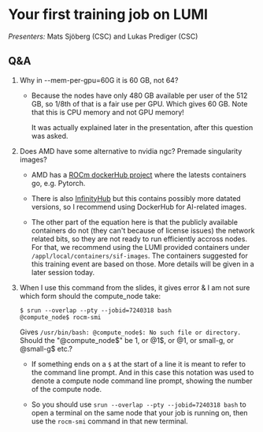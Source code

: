 # Your first training job on LUMI

*Presenters:* Mats Sjöberg (CSC) and Lukas Prediger (CSC)

## Q&A

1.  Why in --mem-per-gpu=60G it is 60 GB, not 64?

    -   Because the nodes have only 480 GB available per user of the 512 GB, so 1/8th of that is a fair use per GPU. Which gives 60 GB. Note that this is CPU memory and not GPU memory!

        It was actually explained later in the presentation, after this question was asked. 
   

2.  Does AMD have some alternative to nvidia ngc? Premade singularity images?

    -   AMD has a [ROCm dockerHub project](https://hub.docker.com/u/rocm) where the latests containers go, e.g. Pytorch.

    -   There is also [InfinityHub](https://www.amd.com/en/developer/resources/infinity-hub.html) but this contains possibly more datated versions, so I recommend using DockerHub for AI-related images.

    -   The other part of the equation here is that the publicly available containers do not (they can't because of license issues) the network related bits, so they are not ready to run efficiently accross nodes. For that, we recommend using the LUMI provided containers under `/appl/local/containers/sif-images`. The containers suggested for this training event are based on those. More details will be given in a later session today.

3.  When I use this command from the slides, it gives error & I am not sure which form should the compute_node take: 

    ```
    $ srun --overlap --pty --jobid=7240318 bash 
    @compute_node$ rocm-smi
    ``` 

    Gives `/usr/bin/bash: @compute_node$: No such file or directory.` Should the "@compute_node$" be 1, or @1$, or @1, or small-g, or @small-g$ etc.?

    -   If something ends on a `$` at the start of a line it is meant to refer to the command line prompt. And in this case this notation was used to denote a compute node command line prompt, showing the number of the compute node.

    -   So you should use `srun --overlap --pty --jobid=7240318 bash` to open a terminal on the same node that your job is running on, then use the `rocm-smi` command in that new terminal.

